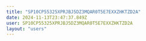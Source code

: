 ```yaml
---
title: "SP10CP55325XPRJBJ5DZ3MQAR0T5E7EXXZHKTZD2A"
date: 2024-11-13T23:47:37.849Z
user: SP10CP55325XPRJBJ5DZ3MQAR0T5E7EXXZHKTZD2A
layout: "users"
---
```

    
